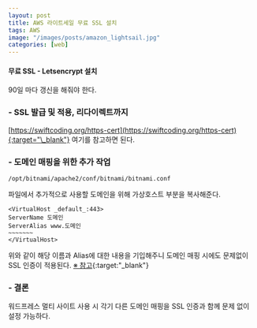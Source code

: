 ```yaml
---
layout: post
title: AWS 라이트세일 무료 SSL 설치
tags: AWS
image: "/images/posts/amazon_lightsail.jpg"
categories: [web]
---
```


#### 무료 SSL - Letsencrypt 설치

90일 마다 갱신을 해줘야 한다.

### - SSL 발급 및 적용, 리다이렉트까지

[https://swiftcoding.org/https-cert](https://swiftcoding.org/https-cert){:target="\_blank"} 여기를 참고하면 된다.

### - 도메인 매핑을 위한 추가 작업

```
/opt/bitnami/apache2/conf/bitnami/bitnami.conf
```

파일에서 추가적으로 사용할 도메인을 위해 가상호스트 부분을 복사해준다.

```
<VirtualHost _default_:443>
ServerName 도메인
ServerAlias www.도메인
~~~~~~~
</VirtualHost>
```

위와 같이 해당 이름과 Alias에 대한 내용을 기입해주니 도메인 매핑 시에도 문제없이 SSL 인증이 적용된다. [※ 참고](https://docs.bitnami.com/aws/infrastructure/lamp/administration/configure-multiple-ssl-domains/){:target:"\_blank"}

### - 결론

워드프레스 멀티 사이트 사용 시 각기 다른 도메인 매핑을 SSL 인증과 함께 문제 없이 설정 가능하다.
